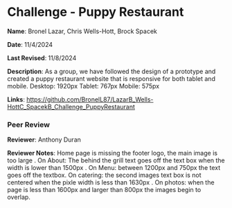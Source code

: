 # Challenge - Puppy Restaurant

**Name**: Bronel Lazar, Chris Wells-Hott, Brock Spacek 

**Date**: 11/4/2024

**Last Revised**: 11/8/2024

**Description**: As a group, we have followed the design of a prototype and created a puppy restaurant website that is responsive for both tablet and mobile.
                Desktop: 1920px
                Tablet: 767px
                Mobile: 575px

**Links**: https://github.com/BronelL87/LazarB_Wells-HottC_SpacekB_Challenge_PuppyRestaurant

### Peer Review

**Reviewer**: Anthony Duran

**Reviewer Notes**: Home page is missing the footer logo, the main image is too large . On About: The behind the grill text goes off the text box when the width is lower than 1500px . On Menu: between 1200px and 750px the text goes off the textbox. On catering: the second images text box is not centered when the pixle width is less than 1630px . On photos: when the page is less than 1600px and larger than 800px the images begin to overlap.
